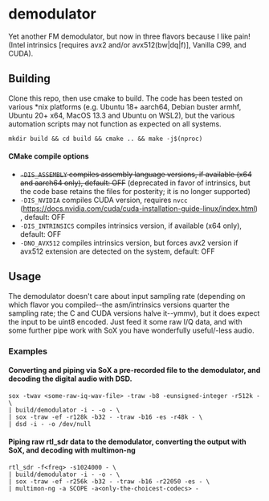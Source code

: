 # demodulator
Yet another FM demodulator, but now in three flavors because I like pain! (Intel intrinsics [requires avx2 and/or avx512(bw|dq|f)], Vanilla C99, and CUDA).
## Building
Clone this repo, then use cmake to build. The code has been tested on various *nix platforms (e.g. Ubuntu 18+ aarch64, Debian buster armhf, Ubuntu 20+ x64, MacOS 13.3 and Ubuntu on WSL2), but the various automation scripts may not function as expected on all systems.

`mkdir build && cd build && cmake .. && make -j$(nproc)`
#### CMake compile options 
- ~~`-DIS_ASSEMBLY` compiles assembly language versions, if available (x64 and aarch64 only), default: OFF~~ (deprecated in favor of intrinsics, but the code base retains the files for posterity; it is no longer supported)
- `-DIS_NVIDIA` compiles CUDA version, requires `nvcc` (https://docs.nvidia.com/cuda/cuda-installation-guide-linux/index.html) , default: OFF
- `-DIS_INTRINSICS` compiles intrinsics version, if available (x64 only), default: OFF
- `-DNO_AVX512` compiles intrinsics version, but forces avx2 version if avx512 extension are detected on the system, default: OFF
## Usage
The demodulator doesn't care about input sampling rate (depending on which flavor you compiled--the asm/intrinsics versions quarter the sampling rate; the C and CUDA versions halve it--ymmv), but it does expect the input to be uint8 encoded. Just feed it some raw I/Q data, and with some further pipe work with SoX you have wonderfully useful/-less audio.
### Examples
 #### Converting and piping via SoX a pre-recorded file to the demodulator, and decoding the digital audio with DSD.
```
sox -twav <some-raw-iq-wav-file> -traw -b8 -eunsigned-integer -r512k - \
| build/demodulator -i - -o - \
| sox -traw -ef -r128k -b32 - -traw -b16 -es -r48k - \
| dsd -i - -o /dev/null
```
#### Piping raw rtl_sdr data to the demodulator, converting the output with SoX, and decoding with multimon-ng
```
rtl_sdr -f<freq> -s1024000 - \
| build/demodulator -i - -o - \
| sox -traw -ef -r256k -b32 - -traw -b16 -r22050 -es - \
| multimon-ng -a SCOPE -a<only-the-choicest-codecs> -
```
